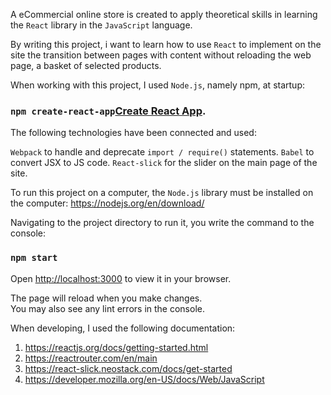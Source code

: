 A eCommercial online store is created to apply theoretical skills
in learning the `React` library in the `JavaScript` language.

By writing this project, i want to learn how to use `React` to implement on the site the transition between pages with content without reloading the web page, a basket of selected products.

When working with this project, I used `Node.js`, namely npm, at startup:

### `npm create-react-app`[Create React App](https://github.com/facebook/create-react-app).

The following technologies have been connected and used:

`Webpack` to handle and deprecate `import / require()` statements.
`Babel` to convert JSX to JS code.
`React-slick` for the slider on the main page of the site.

To run this project on a computer, the `Node.js` library must be installed on the computer: https://nodejs.org/en/download/

Navigating to the project directory to run it, you write the command to the console:

### `npm start`

Open [http://localhost:3000](http://localhost:3000) to view it in your browser.

The page will reload when you make changes.\
You may also see any lint errors in the console.

When developing, I used the following documentation:
1. https://reactjs.org/docs/getting-started.html
2. https://reactrouter.com/en/main
3. https://react-slick.neostack.com/docs/get-started
4. https://developer.mozilla.org/en-US/docs/Web/JavaScript